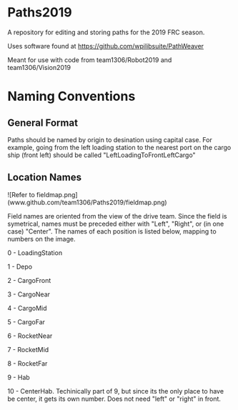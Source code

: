 # Paths2019
A repository for editing and storing paths for the 2019 FRC season.

Uses software found at https://github.com/wpilibsuite/PathWeaver

Meant for use with code from team1306/Robot2019 and team1306/Vision2019

<h1>Naming Conventions</h1>
<h2>General Format</h2>
Paths should be named by origin to desination using capital case. For example, going from the left loading station to the nearest port on the cargo ship (front left) should be called "LeftLoadingToFrontLeftCargo"
<h2>Location Names</h2>
![Refer to fieldmap.png](www.github.com/team1306/Paths2019/fieldmap.png)

Field names are oriented from the view of the drive team. Since the field is symetrical, names must be preceded either with "Left", "Right", or (in one case) "Center". The names of each position is listed below, mapping to numbers on the image.

0 - LoadingStation

1 - Depo

2 - CargoFront

3 - CargoNear

4 - CargoMid

5 - CargoFar

6 - RocketNear

7 - RocketMid

8 - RocketFar

9 - Hab

10 - CenterHab. Techinically part of 9, but since its the only place to have be center, it gets its own number. Does not need "left" or "right" in front.